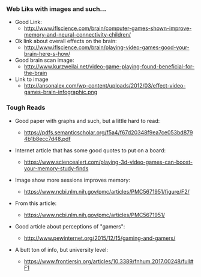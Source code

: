 ### Web Liks with images and such...
- Good Link:
    - http://www.iflscience.com/brain/computer-games-shown-improve-memory-and-neural-connectivity-children/
- Ok link about overall effects on the brain:
    - http://www.iflscience.com/brain/playing-video-games-good-your-brain-here-s-how/
- Good brain scan image:
    - http://www.kurzweilai.net/video-game-playing-found-beneficial-for-the-brain
- Link to image 
    - http://ansonalex.com/wp-content/uploads/2012/03/effect-video-games-brain-infographic.png

### Tough Reads
- Good paper with graphs and such, but a little hard to read:
     - https://pdfs.semanticscholar.org/f5a4/f67d20348f9ea7ce053bd8794b1b8ecc7d48.pdf

- Internet article that has some good quotes to put on a board:
    - https://www.sciencealert.com/playing-3d-video-games-can-boost-your-memory-study-finds
- Image show more sessions improves memory:
    - https://www.ncbi.nlm.nih.gov/pmc/articles/PMC5671951/figure/F2/
- From this article: 
    - https://www.ncbi.nlm.nih.gov/pmc/articles/PMC5671951/
- Good article about perceptions of "gamers":
    - http://www.pewinternet.org/2015/12/15/gaming-and-gamers/
- A butt ton of info, but university level:
    - https://www.frontiersin.org/articles/10.3389/fnhum.2017.00248/full#F1
